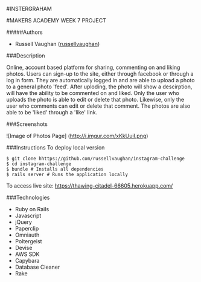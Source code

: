 #INSTERGRAHAM

#MAKERS ACADEMY WEEK 7 PROJECT

#####Authors

- Russell Vaughan ([russellvaughan](https://github.com/russellvaughan))


###Description

Online, account based platform for sharing, commenting on and liking photos. Users can sign-up to the site, either through facebook or through a log in form. They are automatically logged in and are able to upload a photo to a general photo 'feed'. After uploding, the photo will show a descirption, will have the ability to be commented on and liked. Only the user who uploads the photo is able to edit or delete that photo. Likewise, only the user who comments can edit or delete that comment. The photos are also able to be 'liked' through a 'like' link.

###Screenshots

![Image of Photos Page]
(http://i.imgur.com/xKkUuiI.png)

###Instructions
To deploy local version
```
$ git clone hhttps://github.com/russellvaughan/instagram-challenge
$ cd instagram-challenge
$ bundle # Installs all dependencies
$ rails server # Runs the application locally
```

To access live site: https://thawing-citadel-66605.herokuapp.com/

###Technologies
- Ruby on Rails
- Javascript
- jQuery
- Paperclip
- Omniauth
- Poltergeist 
- Devise
- AWS SDK
- Capybara
- Database Cleaner
- Rake
